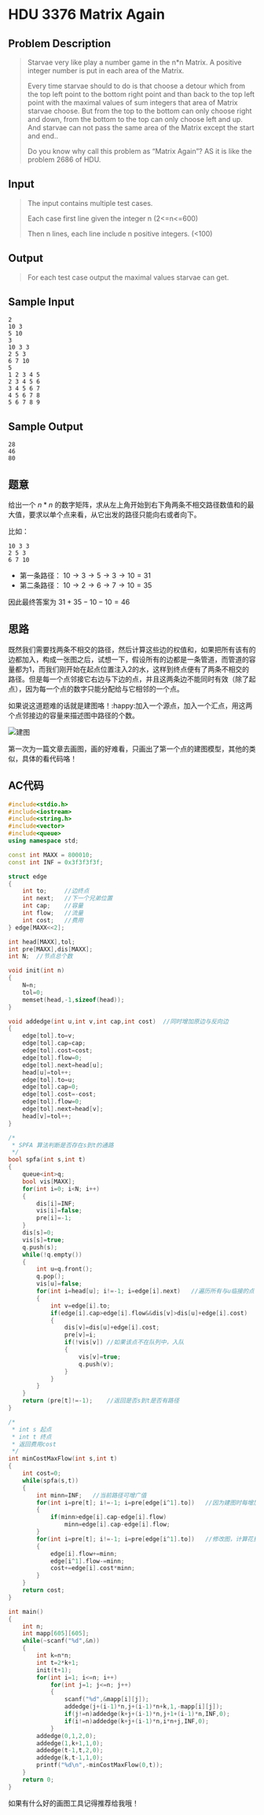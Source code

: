 # **HDU 3376 Matrix Again**

## **Problem Description**

> Starvae very like play a number game in the n*n Matrix. A positive integer number is put in each area of the Matrix.
>
> Every time starvae should to do is that choose a detour which from the top left point to the bottom right point and than back to the top left point with the maximal values of sum integers that area of Matrix starvae choose. But from the top to the bottom can only choose right and down, from the bottom to the top can only choose left and up. And starvae can not pass the same area of the Matrix except the start and end..
>
> Do you know why call this problem as “Matrix Again”? AS it is like the problem 2686 of HDU.



## **Input**

> The input contains multiple test cases.
>
> Each case first line given the integer n (2<=n<=600) 
>
> Then n lines, each line include n positive integers. (<100)



## **Output**

> For each test case output the maximal values starvae can get.



## **Sample Input**

    2
    10 3
    5 10
    3
    10 3 3
    2 5 3
    6 7 10
    5
    1 2 3 4 5
    2 3 4 5 6
    3 4 5 6 7
    4 5 6 7 8
    5 6 7 8 9



## **Sample Output**

    28
    46
    80



## **题意**

给出一个 $n*n$ 的数字矩阵，求从左上角开始到右下角两条不相交路径数值和的最大值，要求以单个点来看，从它出发的路径只能向右或者向下。

比如：

    10 3 3
    2 5 3
    6 7 10

- 第一条路径： $10 \rightarrow 3 \rightarrow 5 \rightarrow 3 \rightarrow 10=31$
- 第二条路径： $10 \rightarrow 2 \rightarrow 6 \rightarrow 7\rightarrow 10=35$

因此最终答案为 $31+35-10-10=46$



## **思路**

既然我们需要找两条不相交的路径，然后计算这些边的权值和，如果把所有该有的边都加入，构成一张图之后，试想一下，假设所有的边都是一条管道，而管道的容量都为1，而我们刚开始在起点位置注入2的水，这样到终点便有了两条不相交的路径。但是每一个点邻接它右边与下边的点，并且这两条边不能同时有效（除了起点），因为每一个点的数字只能分配给与它相邻的一个点。

如果说这道题难的话就是建图咯！​:happy:​ 加入一个源点，加入一个汇点，用这两个点邻接边的容量来描述图中路径的个数。

![建图](https://www.dreamwings.cn/wp-content/uploads/2016/12/20161204135539.png)

第一次为一篇文章去画图，画的好难看，只画出了第一个点的建图模型，其他的类似，具体的看代码咯！



## **AC代码**

```cpp
#include<stdio.h>
#include<iostream>
#include<string.h>
#include<vector>
#include<queue>
using namespace std;

const int MAXX = 800010;
const int INF = 0x3f3f3f3f;

struct edge
{
    int to;     //边终点
    int next;   //下一个兄弟位置
    int cap;    //容量
    int flow;   //流量
    int cost;   //费用
} edge[MAXX<<2];

int head[MAXX],tol;
int pre[MAXX],dis[MAXX];
int N;  //节点总个数

void init(int n)
{
    N=n;
    tol=0;
    memset(head,-1,sizeof(head));
}

void addedge(int u,int v,int cap,int cost)  //同时增加原边与反向边
{
    edge[tol].to=v;
    edge[tol].cap=cap;
    edge[tol].cost=cost;
    edge[tol].flow=0;
    edge[tol].next=head[u];
    head[u]=tol++;
    edge[tol].to=u;
    edge[tol].cap=0;
    edge[tol].cost=-cost;
    edge[tol].flow=0;
    edge[tol].next=head[v];
    head[v]=tol++;
}

/*
 * SPFA 算法判断是否存在s到t的通路
 */
bool spfa(int s,int t)
{
    queue<int>q;
    bool vis[MAXX];
    for(int i=0; i<N; i++)
    {
        dis[i]=INF;
        vis[i]=false;
        pre[i]=-1;
    }
    dis[s]=0;
    vis[s]=true;
    q.push(s);
    while(!q.empty())
    {
        int u=q.front();
        q.pop();
        vis[u]=false;
        for(int i=head[u]; i!=-1; i=edge[i].next)   //遍历所有与u临接的点
        {
            int v=edge[i].to;
            if(edge[i].cap>edge[i].flow&&dis[v]>dis[u]+edge[i].cost)    //如果可以松弛该点
            {
                dis[v]=dis[u]+edge[i].cost;
                pre[v]=i;
                if(!vis[v]) //如果该点不在队列中，入队
                {
                    vis[v]=true;
                    q.push(v);
                }
            }
        }
    }
    return (pre[t]!=-1);    //返回是否s到t是否有路径
}

/*
 * int s 起点
 * int t 终点
 * 返回费用cost
 */
int minCostMaxFlow(int s,int t)
{
    int cost=0;
    while(spfa(s,t))
    {
        int minn=INF;   //当前路径可增广值
        for(int i=pre[t]; i!=-1; i=pre[edge[i^1].to])   //因为建图时每增加一条边会同时加入它的反向边，因此i^1为找出与i刚好相反的部分
        {
            if(minn>edge[i].cap-edge[i].flow)
                minn=edge[i].cap-edge[i].flow;
        }
        for(int i=pre[t]; i!=-1; i=pre[edge[i^1].to])   //修改图，计算花费
        {
            edge[i].flow+=minn;
            edge[i^1].flow-=minn;
            cost+=edge[i].cost*minn;
        }
    }
    return cost;
}

int main()
{
    int n;
    int mapp[605][605];
    while(~scanf("%d",&n))
    {
        int k=n*n;
        int t=2*k+1;
        init(t+1);
        for(int i=1; i<=n; i++)
            for(int j=1; j<=n; j++)
            {
                scanf("%d",&mapp[i][j]);
                addedge(j+(i-1)*n,j+(i-1)*n+k,1,-mapp[i][j]);
                if(j!=n)addedge(k+j+(i-1)*n,j+1+(i-1)*n,INF,0);
                if(i!=n)addedge(k+j+(i-1)*n,i*n+j,INF,0);
            }
        addedge(0,1,2,0);
        addedge(1,k+1,1,0);
        addedge(t-1,t,2,0);
        addedge(k,t-1,1,0);
        printf("%d\n",-minCostMaxFlow(0,t));
    }
    return 0;
}
```



如果有什么好的画图工具记得推荐给我哦！
